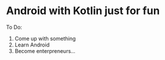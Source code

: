 # Android with Kotlin just for fun

To Do:
1. Come up with something
2. Learn Android 
3. Become enterpreneurs...

